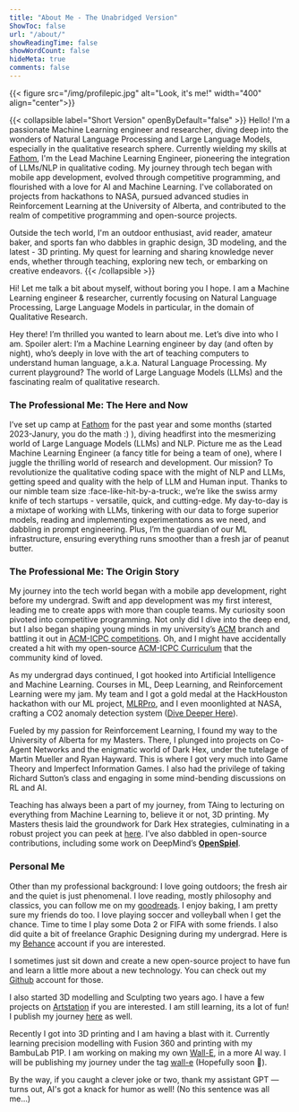 ```yaml
---
title: "About Me - The Unabridged Version"
ShowToc: false
url: "/about/"
showReadingTime: false
showWordCount: false
hideMeta: true
comments: false
---
```


{{< figure src="/img/profilepic.jpg" alt="Look, it's me!" width="400" align="center">}}

{{< collapsible label="Short Version" openByDefault="false" >}}
Hello! I'm a passionate Machine Learning engineer and researcher, diving deep into the wonders of Natural Language Processing and Large Language Models, especially in the qualitative research sphere. Currently wielding my skills at [Fathom](https://www.fathomthat.ai), I'm the Lead Machine Learning Engineer, pioneering the integration of LLMs/NLP in qualitative coding. My journey through tech began with mobile app development, evolved through competitive programming, and flourished with a love for AI and Machine Learning. I've collaborated on projects from hackathons to NASA, pursued advanced studies in Reinforcement Learning at the University of Alberta, and contributed to the realm of competitive programming and open-source projects.

Outside the tech world, I'm an outdoor enthusiast, avid reader, amateur baker, and sports fan who dabbles in graphic design, 3D modeling, and the latest - 3D printing. My quest for learning and sharing knowledge never ends, whether through teaching, exploring new tech, or embarking on creative endeavors.
{{< /collapsible >}}

Hi! Let me talk a bit about myself, without boring you I hope. I am a Machine Learning engineer & researcher, currently focusing on Natural Language Processing, Large Language Models in particular, in the domain of Qualitative Research.

Hey there! I’m thrilled you wanted to learn about me. Let’s dive into who I am. Spoiler alert: I’m a Machine Learning engineer by day (and often by night), who’s deeply in love with the art of teaching computers to understand human language, a.k.a. Natural Language Processing. My current playground? The world of Large Language Models (LLMs) and the fascinating realm of qualitative research.

### The Professional Me: The Here and Now

I’ve set up camp at [Fathom](https://www.fathomthat.ai) for the past year and some months (started 2023-Janury, you do the math :) ), diving headfirst into the mesmerizing world of Large Language Models (LLMs) and NLP. Picture me as the Lead Machine Learning Engineer (a fancy title for being a team of one), where I juggle the thrilling world of research and development. Our mission? To revolutionize the qualitative coding space with the might of NLP and LLMs, getting speed and quality with the help of LLM and Human input. Thanks to our nimble team size :face-like-hit-by-a-truck:, we’re like the swiss army knife of tech startups - versatile, quick, and cutting-edge. My day-to-day is a mixtape of working with LLMs, tinkering with our data to forge superior models, reading and implementing experimentations as we need, and dabbling in prompt engineering. Plus, I’m the guardian of our ML infrastructure, ensuring everything runs smoother than a fresh jar of peanut butter.

### The Professional Me: The Origin Story

My journey into the tech world began with a mobile app development, right before my undergrad. Swift and app development was my first interest, leading me to create apps with more than couple teams. My curiosity soon pivoted into competitive programming. Not only did I dive into the deep end, but I also began shaping young minds in my university’s [ACM](https://www.acm.org/) branch and battling it out in [ACM-ICPC competitions](https://icpc.global/). Oh, and I might have accidentally created a hit with my open-source [ACM-ICPC Curriculum](https://github.com/BedirT/ACM-ICPC-Preparation) that the community kind of loved.

As my undergrad days continued, I got hooked into Artificial Intelligence and Machine Learning. Courses in ML, Deep Learning, and Reinforcement Learning were my jam. My team and I got a gold medal at the HackHouston hackathon with our ML project, [MLRPro](https://github.com/AhmetHamzaEmra/MLRPRO), and I even moonlighted at NASA, crafting a CO2 anomaly detection system ([Dive Deeper Here](projects/iss_co2/iss_co2.md)).

Fueled by my passion for Reinforcement Learning, I found my way to the University of Alberta for my Masters. There, I plunged into projects on Co-Agent Networks and the enigmatic world of Dark Hex, under the tutelage of Martin Mueller and Ryan Hayward. This is where I got very much into Game Theory and Imperfect Information Games. I also had the privilege of taking Richard Sutton’s class and engaging in some mind-bending discussions on RL and AI.

Teaching has always been a part of my journey, from TAing to lecturing on everything from Machine Learning to, believe it or not, 3D printing. My Masters thesis laid the groundwork for Dark Hex strategies, culminating in a robust project you can peek at [here](https://github.com/BedirT/darkhex). I’ve also dabbled in open-source contributions, including some work on DeepMind’s [**OpenSpiel**](https://github.com/deepmind/open_spiel).

### Personal Me

Other than my professional background: I love going outdoors; the fresh air and the quiet is just phenomenal. I love reading, mostly philosophy and classics, you can follow me on my [goodreads](https://www.goodreads.com/user/show/65715675-bedir-tapkan). I enjoy baking, I am pretty sure my friends do too. I love playing soccer and volleyball when I get the chance. Time to time I play some Dota 2 or FIFA with some friends. I also did quite a bit of freelance Graphic Designing during my undergrad. Here is my [Behance](https://www.behance.net/btdesign) account if you are interested.

I sometimes just sit down and create a new open-source project to have fun and learn a little more about a new technology. You can check out my [Github](https://github.com/BedirT) account for those.

I also started 3D modelling and Sculpting two years ago. I have a few projects on [Artstation](https://www.artstation.com/bedirtapkan) if you are interested. I am still learning, its a lot of fun! I publish my journey [here](https://bedirtapkan.com/design/) as well.

Recently I got into 3D printing and I am having a blast with it. Currently learning precision modelling with Fusion 360 and printing with my BambuLab P1P. I am working on making my own [Wall-E](https://www.thingiverse.com/thing:922740), in a more AI way. I will be publishing my journey under the tag [wall-e](https://bedirtapkan.com/tags/wall-e/) (Hopefully soon :crossed_fingers:).

By the way, if you caught a clever joke or two, thank my assistant GPT — turns out, AI's got a knack for humor as well! (No this sentence was all me...)
